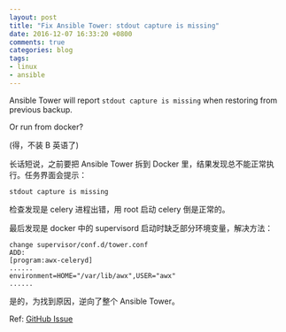 ```yaml
---
layout: post
title: "Fix Ansible Tower: stdout capture is missing"
date: 2016-12-07 16:33:20 +0800
comments: true
categories: blog
tags:
- linux
- ansible
---
```

Ansible Tower will report ``stdout capture is missing`` when restoring from previous backup.

Or run from docker?

(得，不装 B 英语了)

长话短说，之前要把 Ansible Tower 拆到 Docker 里，结果发现总不能正常执行。任务界面会提示：

    stdout capture is missing

检查发现是 celery 进程出错，用 root 启动 celery 倒是正常的。

最后发现是 docker 中的 supervisord 启动时缺乏部分环境变量，解决方法：

```
change supervisor/conf.d/tower.conf
ADD:
[program:awx-celeryd]
......
environment=HOME="/var/lib/awx",USER="awx"
......
```

是的，为找到原因，逆向了整个 Ansible Tower。

Ref: [GitHub Issue](https://github.com/ansible/ansible/issues/13904)
